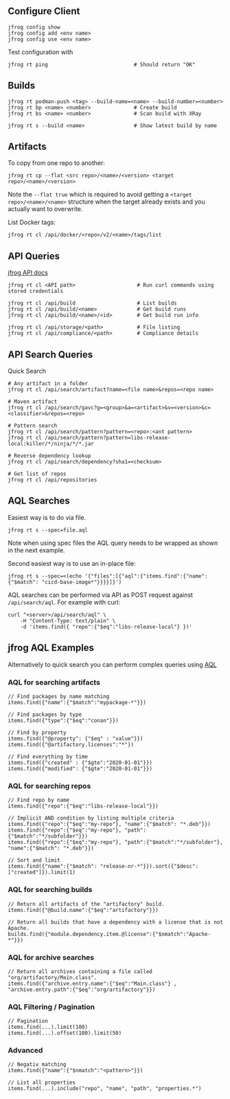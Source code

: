 ## Configure Client

    jfrog config show
    jfrog config add <env name>
    jfrog config use <env name>

Test configuration with

    jfrog rt ping                            # Should return "OK"

## Builds

    jfrog rt podman-push <tag> --build-name=<name> --build-number=<number>
    jfrog rt bp <name> <number>              # Create build
    jfrog rt bs <name> <number>              # Scan build with XRay
    
    jfrog rt s --build <name>                # Show latest build by name

## Artifacts

To copy from one repo to another:

    jfrog rt cp --flat <src repo>/<name>/<version> <target repo>/<name>/<version>
    
Note the `--flat true` which is required to avoid getting a `<target repo>/<name>/<name>`
structure when the target already exists and you actually want to overwrite.

List Docker tags:

    jfrog rt cl /api/docker/<repo>/v2/<name>/tags/list

## API Queries

[jfrog API docs](https://www.jfrog.com/confluence/display/JFROG/Artifactory+REST+API)

    jfrog rt cl <API path>                    # Run curl commands using stored credentials
    
    jfrog rt cl /api/build                    # List builds
    jfrog rt cl /api/build/<name>             # Get build runs
    jfrog rt cl /api/build/<name>/<id>        # Get build run info
    
    jfrog rt cl /api/storage/<path>           # File listing
    jfrog rt cl /api/compliance/<path>        # Compliance details

## API Search Queries

Quick Search

    # Any artifact in a folder
    jfrog rt cl /api/search/artifact?name=<file name>&repos=<repo name>
    
    # Maven artifact
    jfrog rt cl /api/search/gavc?g=<group>&a=<artifact>&v=<version>&c=<classifier>&repos=<repo>

    # Pattern search
    jfrog rt cl /api/search/pattern?pattern=<repo>:<ant pattern>
    jfrog rt cl /api/search/pattern?pattern=libs-release-local:killer/*/ninja/*/*.jar

    # Reverse dependency lookup
    jfrog rt cl /api/search/dependency?sha1=<checksum>
    
    # Get list of repos
    jfrog rt cl /api/repositories
    
## AQL Searches

Easiest way is to do via file.

    jfrog rt s --spec=file.aql

Note when using spec files the AQL query needs to be wrapped as shown in the next example.

Second easiest way is to use an in-place file:

    jfrog rt s --spec=<(echo '{"files":[{"aql":{"items.find":{"name":{"$match": "cicd-base-image*"}}}}]}')

AQL searches can be performed via API as POST request against `/api/search/aql`. For example with curl:

    curl "<server>/api/search/aql" \
        -H "Content-Type: text/plain" \
        -d 'items.find({ "repo":{"$eq":"libs-release-local"} })'

## jfrog AQL Examples

Alternatively to quick search you can perform complex queries using [AQL](https://www.jfrog.com/confluence/display/JFROG/Artifactory+Query+Language)

### AQL for searching artifacts

    // Find packages by name matching
    items.find({"name":{"$match":"mypackage-*"}})
    
    // Find packages by type
    items.find({"type":{"$eq":"conan"}})
    
    // Find by property
    items.find({"@property": {"$eq" : "value"}})
    items.find({"@artifactory.licenses":"*"})
    
    // Find everything by time
    items.find({"created" : {"$gte":"2020-01-01"}})
    items.find({"modified": {"$gte":"2020-01-01"}})
    
### AQL for searching repos

    // Find repo by name
    items.find({"repo":{"$eq":"libs-release-local"}})
    
    // Implicit AND condition by listing multiple criteria
    items.find({"repo":{"$eq":"my-repo"}, "name":{"$match": "*.deb"}})
    items.find({"repo":{"$eq":"my-repo"}, "path":{"$match":"*/subfolder"}})
    items.find({"repo":{"$eq":"my-repo"}, "path":{"$match":"*/subfolder"}, "name":{"$match": "*.deb"}})
    
    // Sort and limit
    items.find({"name":{"$match": "release-nr-*"}}).sort({"$desc":["created"]}).limit(1)
    
### AQL for searching builds

    // Return all artifacts of the "artifactory" build.
    items.find({"@build.name":{"$eq":"artifactory"}})

    // Return all builds that have a dependency with a license that is not Apache.
    builds.find({"module.dependency.item.@license":{"$nmatch":"Apache-*"}})

### AQL for archive searches

    // Return all archives containing a file called "org/artifactory/Main.class".
    items.find({"archive.entry.name":{"$eq":"Main.class"} , "archive.entry.path":{"$eq":"org/artifactory"}})

### AQL Filtering / Pagination

    // Pagination
    items.find(...).limit(100)
    items.find(...).offset(100).limit(50)

### Advanced

    // Negativ matching
    items.find({"name":{"$nmatch":"<pattern>"}})
    
    // List all properties
    items.find(...).include("repo", "name", "path", "properties.*")
